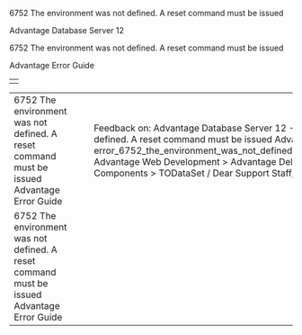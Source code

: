 6752 The environment was not defined. A reset command must be issued




Advantage Database Server 12  

6752 The environment was not defined. A reset command must be issued

Advantage Error Guide

|  |
| --- |
|  |

|  |  |  |  |  |
| --- | --- | --- | --- | --- |
| 6752 The environment was not defined. A reset command must be issued  Advantage Error Guide |  |  | Feedback on: Advantage Database Server 12 - 6752 The environment was not defined. A reset command must be issued Advantage Error Guide error\_6752\_the\_environment\_was\_not\_defined\_a\_reset\_command\_must\_be\_issued Advantage Web Development > Advantage Delphi OData Client > Delphi OData Components > TODataSet / Dear Support Staff, |  |
| 6752 The environment was not defined. A reset command must be issued  Advantage Error Guide |  |  |  |  |
